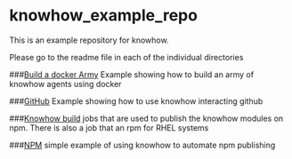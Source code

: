 knowhow_example_repo
====================

This is an example repository for knowhow.

Please go to the readme file in each of the individual directories


###[Build a docker Army](https://github.com/jfelten/knowhow_example_repo/tree/master/jobs/docker)
Example showing how to build an army of knowhow agents using docker

###[GitHub](https://github.com/jfelten/knowhow_example_repo/tree/master/jobs/git) 
Example showing how to use knowhow interacting github

###[Knowhow build](https://github.com/jfelten/knowhow_example_repo/tree/master/jobs/knowhow-build) 
jobs that are used to publish the knowhow modules on npm.  There is also a job that an rpm for RHEL systems

###[NPM](https://github.com/jfelten/knowhow_example_repo/tree/master/jobs/npm) 
simple example of using knowhow to automate npm publishing
